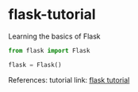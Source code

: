 # flask-tutorial
Learning the basics of Flask

```python
from flask import Flask

flask = Flask()
```

References:
tutorial link: [flask tutorial](https://blog.miguelgrinberg.com/post/the-flask-mega-tutorial-part-i-hello-world)